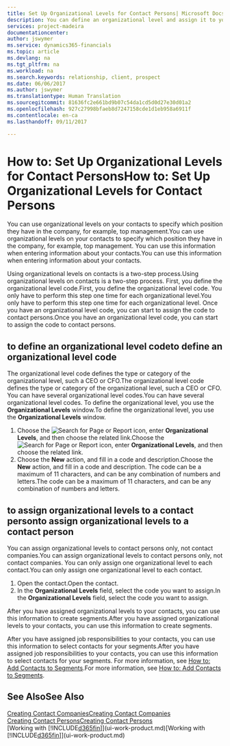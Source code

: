 ```yaml
---
title: Set Up Organizational Levels for Contact Persons| Microsoft Docs
description: You can define an organizational level and assign it to your contact to indicate the position they have in their company, for example, top management.
services: project-madeira
documentationcenter: 
author: jswymer
ms.service: dynamics365-financials
ms.topic: article
ms.devlang: na
ms.tgt_pltfrm: na
ms.workload: na
ms.search.keywords: relationship, client, prospect
ms.date: 06/06/2017
ms.author: jswymer
ms.translationtype: Human Translation
ms.sourcegitcommit: 81636fc2e661bd9b07c54da1cd5d0d27e30d01a2
ms.openlocfilehash: 927c27998bfaeb8d7247158cde1d1eb958a6911f
ms.contentlocale: en-ca
ms.lasthandoff: 09/11/2017

---
```

# <a name="how-to-set-up-organizational-levels-for-contact-persons"></a><span data-ttu-id="ff70d-103">How to: Set Up Organizational Levels for Contact Persons</span><span class="sxs-lookup"><span data-stu-id="ff70d-103">How to: Set Up Organizational Levels for Contact Persons</span></span>
<span data-ttu-id="ff70d-104">You can use organizational levels on your contacts to specify which position they have in the company, for example, top management.</span><span class="sxs-lookup"><span data-stu-id="ff70d-104">You can use organizational levels on your contacts to specify which position they have in the company, for example, top management.</span></span> <span data-ttu-id="ff70d-105">You can use this information when entering information about your contacts.</span><span class="sxs-lookup"><span data-stu-id="ff70d-105">You can use this information when entering information about your contacts.</span></span>

<span data-ttu-id="ff70d-106">Using organizational levels on contacts is a two-step process.</span><span class="sxs-lookup"><span data-stu-id="ff70d-106">Using organizational levels on contacts is a two-step process.</span></span> <span data-ttu-id="ff70d-107">First, you define the organizational level code.</span><span class="sxs-lookup"><span data-stu-id="ff70d-107">First, you define the organizational level code.</span></span> <span data-ttu-id="ff70d-108">You only have to perform this step one time for each organizational level.</span><span class="sxs-lookup"><span data-stu-id="ff70d-108">You only have to perform this step one time for each organizational level.</span></span> <span data-ttu-id="ff70d-109">Once you have an organizational level code, you can start to assign the code to contact persons.</span><span class="sxs-lookup"><span data-stu-id="ff70d-109">Once you have an organizational level code, you can start to assign the code to contact persons.</span></span>

## <a name="to-define-an-organizational-level-code"></a><span data-ttu-id="ff70d-110">to define an organizational level code</span><span class="sxs-lookup"><span data-stu-id="ff70d-110">to define an organizational level code</span></span>
<span data-ttu-id="ff70d-111">The organizational level code defines the type or category of the organizational level, such a CEO  or CFO.</span><span class="sxs-lookup"><span data-stu-id="ff70d-111">The organizational level code defines the type or category of the organizational level, such a CEO  or CFO.</span></span> <span data-ttu-id="ff70d-112">You can have several organizational level codes.</span><span class="sxs-lookup"><span data-stu-id="ff70d-112">You can have several organizational level codes.</span></span> <span data-ttu-id="ff70d-113">To define the organizational level, you use the **Organizational Levels** window.</span><span class="sxs-lookup"><span data-stu-id="ff70d-113">To define the organizational level, you use the **Organizational Levels** window.</span></span>

1. <span data-ttu-id="ff70d-114">Choose the ![Search for Page or Report](media/ui-search/search_small.png "Search for Page or Report icon") icon, enter **Organizational Levels**, and then choose the related link.</span><span class="sxs-lookup"><span data-stu-id="ff70d-114">Choose the ![Search for Page or Report](media/ui-search/search_small.png "Search for Page or Report icon") icon, enter **Organizational Levels**, and then choose the related link.</span></span>
2. <span data-ttu-id="ff70d-115">Choose the **New** action, and fill in a code and description.</span><span class="sxs-lookup"><span data-stu-id="ff70d-115">Choose the **New** action, and fill in a code and description.</span></span> <span data-ttu-id="ff70d-116">The code can be a maximum of 11 characters, and can be any combination of numbers and letters.</span><span class="sxs-lookup"><span data-stu-id="ff70d-116">The code can be a maximum of 11 characters, and can be any combination of numbers and letters.</span></span>

## <a name="to-assign-organizational-levels-to-a-contact-person"></a><span data-ttu-id="ff70d-117">to assign organizational levels to a contact person</span><span class="sxs-lookup"><span data-stu-id="ff70d-117">to assign organizational levels to a contact person</span></span>
<span data-ttu-id="ff70d-118">You can assign organizational levels to contact persons only, not contact companies.</span><span class="sxs-lookup"><span data-stu-id="ff70d-118">You can assign organizational levels to contact persons only, not contact companies.</span></span> <span data-ttu-id="ff70d-119">You can only assign one organizational level to each contact.</span><span class="sxs-lookup"><span data-stu-id="ff70d-119">You can only assign one organizational level to each contact.</span></span>

1. <span data-ttu-id="ff70d-120">Open the contact.</span><span class="sxs-lookup"><span data-stu-id="ff70d-120">Open the contact.</span></span>
2. <span data-ttu-id="ff70d-121">In the **Organizational Levels** field, select the code you want to assign.</span><span class="sxs-lookup"><span data-stu-id="ff70d-121">In the **Organizational Levels** field, select the code you want to assign.</span></span>

<span data-ttu-id="ff70d-122">After you have assigned organizational levels to your contacts, you can use this information to create segments.</span><span class="sxs-lookup"><span data-stu-id="ff70d-122">After you have assigned organizational levels to your contacts, you can use this information to create segments.</span></span>

<span data-ttu-id="ff70d-123">After you have assigned job responsibilities to your contacts, you can use this information to select contacts for your segments.</span><span class="sxs-lookup"><span data-stu-id="ff70d-123">After you have assigned job responsibilities to your contacts, you can use this information to select contacts for your segments.</span></span> <span data-ttu-id="ff70d-124">For more information, see [How to: Add Contacts to Segments](marketing-add-contact-segment.md).</span><span class="sxs-lookup"><span data-stu-id="ff70d-124">For more information, see [How to: Add Contacts to Segments](marketing-add-contact-segment.md).</span></span>

## <a name="see-also"></a><span data-ttu-id="ff70d-125">See Also</span><span class="sxs-lookup"><span data-stu-id="ff70d-125">See Also</span></span>
[<span data-ttu-id="ff70d-126">Creating Contact Companies</span><span class="sxs-lookup"><span data-stu-id="ff70d-126">Creating Contact Companies</span></span>](marketing-create-contact-companies.md)  
[<span data-ttu-id="ff70d-127">Creating Contact Persons</span><span class="sxs-lookup"><span data-stu-id="ff70d-127">Creating Contact Persons</span></span>](marketing-create-contact-persons.md)  
<span data-ttu-id="ff70d-128">[Working with [!INCLUDE[d365fin](includes/d365fin_md.md)]](ui-work-product.md)</span><span class="sxs-lookup"><span data-stu-id="ff70d-128">[Working with [!INCLUDE[d365fin](includes/d365fin_md.md)]](ui-work-product.md)</span></span>  

